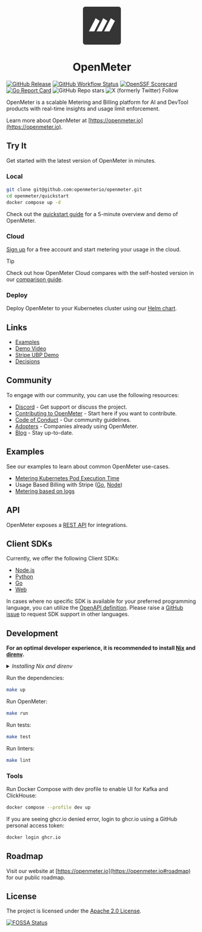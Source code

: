 <p align="center">
  <a href="https://openmeter.io">
    <img src="assets/logo.png" width="100" alt="OpenMeter logo" />
  </a>

  <h1 align="center">
    OpenMeter
  </h1>
</p>

[![GitHub Release](https://img.shields.io/github/v/release/openmeterio/openmeter?style=flat-square)](https://github.com/openmeterio/openmeter/releases/latest)
[![GitHub Workflow Status](https://img.shields.io/github/actions/workflow/status/openmeterio/openmeter/ci.yaml?style=flat-square)](https://github.com/openmeterio/openmeter/actions/workflows/ci.yaml)
[![OpenSSF Scorecard](https://api.securityscorecards.dev/projects/github.com/openmeterio/openmeter/badge?style=flat-square)](https://api.securityscorecards.dev/projects/github.com/openmeterio/openmeter)
[![Go Report Card](https://goreportcard.com/badge/github.com/openmeterio/openmeter?style=flat-square)](https://goreportcard.com/report/github.com/openmeterio/openmeter)
![GitHub Repo stars](https://img.shields.io/github/stars/openmeterio/openmeter)
![X (formerly Twitter) Follow](https://img.shields.io/twitter/follow/openmeterio?label=Follow)

OpenMeter is a scalable Metering and Billing platform for AI and DevTool products with real-time insights and usage limit enforcement.

Learn more about OpenMeter at [https://openmeter.io](https://openmeter.io).

## Try It

Get started with the latest version of OpenMeter in minutes.

### Local

```sh
git clone git@github.com:openmeterio/openmeter.git
cd openmeter/quickstart
docker compose up -d
```

Check out the [quickstart guide](/quickstart) for a 5-minute overview and demo of OpenMeter.

### Cloud

[Sign up](https://openmeter.cloud) for a free account and start metering your usage in the cloud.

> [!TIP]
> Check out how OpenMeter Cloud compares with the self-hosted version in our [comparison guide](https://openmeter.io/docs/cloud#comparison).

### Deploy

Deploy OpenMeter to your Kubernetes cluster using our [Helm chart](https://openmeter.io/docs/manage/deploy/kubernetes).

## Links

- [Examples](/examples)
- [Demo Video](https://www.loom.com/share/c965e56f1df9450492e687dfb3c18b49)
- [Stripe UBP Demo](https://www.loom.com/share/bc1cfa1b7ed94e65bd3a82f9f0334d04)
- [Decisions](/docs/decisions)

## Community

To engage with our community, you can use the following resources:

- [Discord](https://discord.gg/nYH3ZQ3Xzq) - Get support or discuss the project.
- [Contributing to OpenMeter](CONTRIBUTING.md) - Start here if you want to contribute.
- [Code of Conduct](CODE_OF_CONDUCT.md) - Our community guidelines.
- [Adopters](ADOPTERS.md) - Companies already using OpenMeter.
- [Blog](https://openmeter.io/blog/) - Stay up-to-date.

## Examples

See our examples to learn about common OpenMeter use-cases.

- [Metering Kubernetes Pod Execution Time](/examples/collectors/kubernetes-pod-exec-time)
- Usage Based Billing with Stripe ([Go](https://github.com/openmeterio/examples/tree/main/export-stripe-go), [Node](https://github.com/openmeterio/examples/tree/main/export-stripe-node))
- [Metering based on logs](/examples/ingest-logs)

## API

OpenMeter exposes a [REST API](https://editor.swagger.io/?url=https://raw.githubusercontent.com/openmeterio/openmeter/main/api/openapi.yaml) for integrations.

## Client SDKs

Currently, we offer the following Client SDKs:

- [Node.js](/api/client/node)
- [Python](/api/client/python)
- [Go](/api/client/go)
- [Web](/api/client/web)

In cases where no specific SDK is available for your preferred programming language, you can utilize the [OpenAPI definition](https://github.com/openmeterio/openmeter/blob/main/api/openapi.yaml).
Please raise a [GitHub issue](https://github.com/openmeterio/openmeter/issues/new?assignees=&labels=area%2Fapi%2Ckind%2Ffeature&projects=&template=feature_request.yaml) to request SDK support in other languages.

## Development

**For an optimal developer experience, it is recommended to install [Nix](https://nixos.org/download.html) and [direnv](https://direnv.net/docs/installation.html).**

<details><summary><i>Installing Nix and direnv</i></summary><br>

**Note: These are instructions that _SHOULD_ work in most cases. Consult the links above for the official instructions for your OS.**

Install Nix:

```sh
sh <(curl -L https://nixos.org/nix/install) --daemon
```

Consult the [installation instructions](https://direnv.net/docs/installation.html) to install direnv using your package manager.

On MacOS:

```sh
brew install direnv
```

Install from binary builds:

```sh
curl -sfL https://direnv.net/install.sh | bash
```

The last step is to configure your shell to use direnv. For example for bash, add the following lines at the end of your `~/.bashrc`:

    eval "\$(direnv hook bash)"

**Then restart the shell.**

For other shells, see [https://direnv.net/docs/hook.html](https://direnv.net/docs/hook.html).

**MacOS specific instructions**

Nix may stop working after a MacOS upgrade. If it does, follow [these instructions](https://github.com/NixOS/nix/issues/3616#issuecomment-662858874).

<hr>
</details>

Run the dependencies:

```sh
make up
```

Run OpenMeter:

```sh
make run
```

Run tests:

```sh
make test
```

Run linters:

```sh
make lint
```

### Tools

Run Docker Compose with dev profile to enable UI for Kafka and ClickHouse:

```sh
docker compose --profile dev up
```

If you are seeing ghcr.io denied error, login to ghcr.io using a GitHub personal access token:

```sh
docker login ghcr.io
```

## Roadmap

Visit our website at [https://openmeter.io](https://openmeter.io#roadmap) for our public roadmap.

## License

The project is licensed under the [Apache 2.0 License](LICENSE).

[![FOSSA Status](https://app.fossa.com/api/projects/custom%2B38090%2Fgithub.com%2Fopenmeterio%2Fopenmeter.svg?type=large)](https://app.fossa.com/projects/custom%2B38090%2Fgithub.com%2Fopenmeterio%2Fopenmeter?ref=badge_large)
